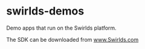 # swirlds-demos
Demo apps that run on the Swirlds platform.

The SDK can be downloaded from www.Swirlds.com


